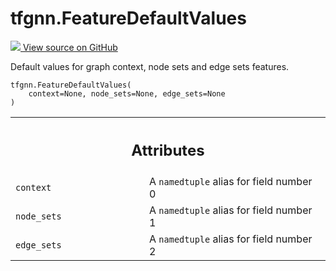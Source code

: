 # tfgnn.FeatureDefaultValues

<!-- Insert buttons and diff -->

<a target="_blank" href="https://github.com/tensorflow/gnn/tree/master/tensorflow_gnn/graph/preprocessing_common.py#L32-L36">
<img src="https://www.tensorflow.org/images/GitHub-Mark-32px.png" /> View source
on GitHub </a>

Default values for graph context, node sets and edge sets features.

<pre class="devsite-click-to-copy prettyprint lang-py tfo-signature-link">
<code>tfgnn.FeatureDefaultValues(
    context=None, node_sets=None, edge_sets=None
)
</code></pre>

<!-- Placeholder for "Used in" -->
<!-- Tabular view -->

 <table class="responsive fixed orange">
<colgroup><col width="214px"><col></colgroup>
<tr><th colspan="2"><h2 class="add-link">Attributes</h2></th></tr>

<tr>
<td>
<code>context</code><a id="context"></a>
</td>
<td>
A <code>namedtuple</code> alias for field number 0
</td>
</tr><tr>
<td>
<code>node_sets</code><a id="node_sets"></a>
</td>
<td>
A <code>namedtuple</code> alias for field number 1
</td>
</tr><tr>
<td>
<code>edge_sets</code><a id="edge_sets"></a>
</td>
<td>
A <code>namedtuple</code> alias for field number 2
</td>
</tr>
</table>
